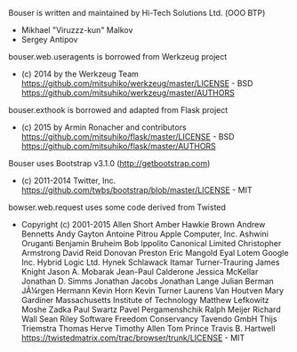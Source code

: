 Bouser is written and maintained by Hi-Tech Solutions Ltd. (ООО ВТР)

- Mikhael "Viruzzz-kun" Malkov
- Sergey Antipov

bouser.web.useragents is borrowed from Werkzeug project
- (c) 2014 by the Werkzeug Team
https://github.com/mitsuhiko/werkzeug/master/LICENSE - BSD
https://github.com/mitsuhiko/werkzeug/master/AUTHORS

bouser.exthook is borrowed and adapted from Flask project
- (c) 2015 by Armin Ronacher and contributors
https://github.com/mitsuhiko/flask/master/LICENSE - BSD
https://github.com/mitsuhiko/flask/master/AUTHORS

Bouser uses Bootstrap v3.1.0 (http://getbootstrap.com)
- (c) 2011-2014 Twitter, Inc.
https://github.com/twbs/bootstrap/blob/master/LICENSE - MIT

bowser.web.request uses some code derived from Twisted
- Copyright (c) 2001-2015
  Allen Short
  Amber Hawkie Brown
  Andrew Bennetts
  Andy Gayton
  Antoine Pitrou
  Apple Computer, Inc.
  Ashwini Oruganti
  Benjamin Bruheim
  Bob Ippolito
  Canonical Limited
  Christopher Armstrong
  David Reid
  Donovan Preston
  Eric Mangold
  Eyal Lotem
  Google Inc.
  Hybrid Logic Ltd.
  Hynek Schlawack
  Itamar Turner-Trauring
  James Knight
  Jason A. Mobarak
  Jean-Paul Calderone
  Jessica McKellar
  Jonathan D. Simms
  Jonathan Jacobs
  Jonathan Lange
  Julian Berman
  JÃ¼rgen Hermann
  Kevin Horn
  Kevin Turner
  Laurens Van Houtven
  Mary Gardiner
  Massachusetts Institute of Technology
  Matthew Lefkowitz
  Moshe Zadka
  Paul Swartz
  Pavel Pergamenshchik
  Ralph Meijer
  Richard Wall
  Sean Riley
  Software Freedom Conservancy
  Tavendo GmbH
  Thijs Triemstra
  Thomas Herve
  Timothy Allen
  Tom Prince
  Travis B. Hartwell
https://twistedmatrix.com/trac/browser/trunk/LICENSE - MIT
